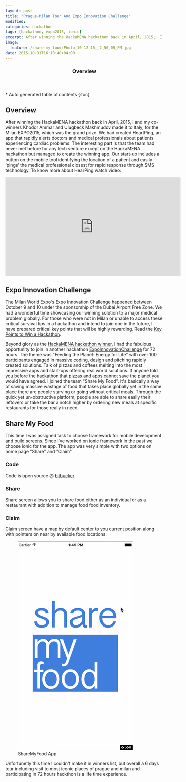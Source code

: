 ```yaml
---
layout: post
title: "Prague-Milan Tour And Expo Innovation Challenge"
modified:
categories: hackathon
tags: [hackathon, expo2015, ionic]
excerpt: After winning the HackaMENA hackathon back in April, 2015,  I and my co-winners ...
image:
  feature: /share-my-food/Photo_10-12-15__2_50_05_PM.jpg
date: 2015-10-31T16:10:48+04:00
---
```


<section id="table-of-contents" class="toc">
  <header>
    <h3>Overview</h3>
  </header>
<div id="drawer" markdown="1">
*  Auto generated table of contents
{:toc}
</div>
</section><!-- /#table-of-contents -->

## Overview

After winning the HackaMENA hackathon back in April, 2015,  I and my co-winners Khodor Ammar and Ulugbeck Makhmudov made it to Italy, for the Milan EXPO2015, which was the grand prize. We had created HeartPing, an app that rapidly alerts doctors and medical professionals about patients experiencing cardiac problems. The interesting part is that the team had never met before for any tech venture except on the HackaMENA hackathon but managed to create the winning app. Our start-up includes a button on the mobile tool identifying the location of a patient and easily ‘pings’ the medical professional closest for rapid response through SMS technology. To know more about HearPing watch video:

<iframe width="560" height="315" src="https://www.youtube.com/embed/AphtLuHVAPA" frameborder="0" allowfullscreen></iframe>

## Expo Innovation Challenge

The Milan World Expo's Expo Innovation Challenge happened between October 9 and 10 under the sponsorship of the Dubai Airport Free Zone. We had a wonderful time showcasing our winning solution to a major medical problem globally. For those who were not in Milan or unable to access these critical survival tips in a hackathon and intend to join one in the future, I have prepared critical key points that will be highly rewarding. Read the [Key Points to Win a Hackathon](http://minhaj.io/hackathon/key-to-success-in-hackathon/).

Beyond glory as the [HackaMENA hackathon winner](http://minhaj.io/hackathon/hackamena-2015-winner-heartping/), I had the fabulous opportunity to join in another hackathon [ExpoInnovationChallenge](http://expoinnovationchallenge.com/) for 72 hours. The theme was "Feeding the Planet: Energy for Life" with over 100 participants engaged in massive coding, design and pitching rapidly created solutions. Talk of pizzas and coffees melting into the most impressive apps and start-ups offering real world solutions. If anyone told you before the hackathon that pizzas and apps cannot save the planet you would have agreed. 
I joined the team "Share My Food". It's basically a way of saving massive wastage of food that takes place globally yet in the same place there are people starving or going without critical meals. Through the quick yet un-obstructive platform, people are able to share easily their leftovers or take the bar a notch higher by ordering new meals at specific restaurants for those really in need.

## Share My Food

This time I was assigned task to choose framework for mobile development and build screens. Since I've worked on [ionic framework](http://ionicframework.com/) in the past we choose ionic for the app. The app was very simple with two options on home page "Share" and "Claim" 

### Code
Code is open source @ [bitbucker](https://bitbucket.org/heartping/sharemyfood/)

### Share
Share screen allows you to share food either as an individual or as a restaurant with addition to manage food food inventory.

### Claim 
Claim screen have a map by default center to you current position along with pointers on near by available food locations.

<figure>
<a href="/images/share-my-food/share-m-food.gif"><img src="/images/share-my-food/share-m-food.gif"></a>
<figcaption>ShareMyFood App</figcaption>
</figure>

Unfortunetly this time I couldn't make it in winners list, but overall a 6 days tour including visit to most iconic places of prague and milan and participating in 72 hours hackthon is a life time experience. 
